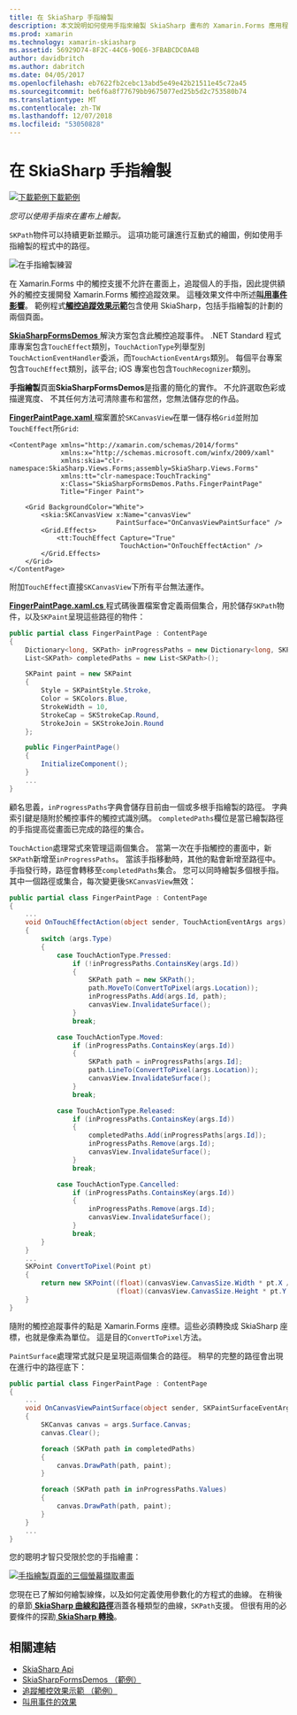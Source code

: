 ```yaml
---
title: 在 SkiaSharp 手指繪製
description: 本文說明如何使用手指來繪製 SkiaSharp 畫布的 Xamarin.Forms 應用程式，並示範此範例程式碼。
ms.prod: xamarin
ms.technology: xamarin-skiasharp
ms.assetid: 56929D74-8F2C-44C6-90E6-3FBABCDC0A4B
author: davidbritch
ms.author: dabritch
ms.date: 04/05/2017
ms.openlocfilehash: eb7622fb2cebc13abd5e49e42b21511e45c72a45
ms.sourcegitcommit: be6f6a8f77679bb9675077ed25b5d2c753580b74
ms.translationtype: MT
ms.contentlocale: zh-TW
ms.lasthandoff: 12/07/2018
ms.locfileid: "53050828"
---
```

# <a name="finger-painting-in-skiasharp"></a>在 SkiaSharp 手指繪製

[![下載範例](~/media/shared/download.png)下載範例](https://developer.xamarin.com/samples/xamarin-forms/SkiaSharpForms/Demos/)

_您可以使用手指來在畫布上繪製。_

`SKPath`物件可以持續更新並顯示。 這項功能可讓進行互動式的繪圖，例如使用手指繪製的程式中的路徑。

![](finger-paint-images/fingerpaintsample.png "在手指繪製練習")

在 Xamarin.Forms 中的觸控支援不允許在畫面上，追蹤個人的手指，因此提供額外的觸控支援開發 Xamarin.Forms 觸控追蹤效果。 這種效果文件中所述[**叫用事件影響**](~/xamarin-forms/app-fundamentals/effects/touch-tracking.md)。 範例程式[**觸控追蹤效果示範**](https://developer.xamarin.com/samples/xamarin-forms/Effects/TouchTrackingEffectDemos/)包含使用 SkiaSharp，包括手指繪製的計劃的兩個頁面。

[ **SkiaSharpFormsDemos** ](https://developer.xamarin.com/samples/xamarin-forms/SkiaSharpForms/Demos/)解決方案包含此觸控追蹤事件。 .NET Standard 程式庫專案包含`TouchEffect`類別，`TouchActionType`列舉型別`TouchActionEventHandler`委派，而`TouchActionEventArgs`類別。 每個平台專案包含`TouchEffect`類別，該平台; iOS 專案也包含`TouchRecognizer`類別。

**手指繪製**頁面**SkiaSharpFormsDemos**是指畫的簡化的實作。 不允許選取色彩或描邊寬度、 不其任何方法可清除畫布和當然，您無法儲存您的作品。

[ **FingerPaintPage.xaml** ](https://github.com/xamarin/xamarin-forms-samples/blob/master/SkiaSharpForms/Demos/Demos/SkiaSharpFormsDemos/LinesAndPaths/FingerPaintPage.xaml)檔案置於`SKCanvasView`在單一儲存格`Grid`並附加`TouchEffect`所`Grid`:

```xaml
<ContentPage xmlns="http://xamarin.com/schemas/2014/forms"
             xmlns:x="http://schemas.microsoft.com/winfx/2009/xaml"
             xmlns:skia="clr-namespace:SkiaSharp.Views.Forms;assembly=SkiaSharp.Views.Forms"
             xmlns:tt="clr-namespace:TouchTracking"
             x:Class="SkiaSharpFormsDemos.Paths.FingerPaintPage"
             Title="Finger Paint">

    <Grid BackgroundColor="White">
        <skia:SKCanvasView x:Name="canvasView"
                           PaintSurface="OnCanvasViewPaintSurface" />
        <Grid.Effects>
            <tt:TouchEffect Capture="True"
                            TouchAction="OnTouchEffectAction" />
        </Grid.Effects>
    </Grid>
</ContentPage>
```

附加`TouchEffect`直接`SKCanvasView`下所有平台無法運作。

[ **FingerPaintPage.xaml.cs** ](https://github.com/xamarin/xamarin-forms-samples/blob/master/SkiaSharpForms/Demos/Demos/SkiaSharpFormsDemos/LinesAndPaths/FingerPaintPage.xaml.cs)程式碼後置檔案會定義兩個集合，用於儲存`SKPath`物件，以及`SKPaint`呈現這些路徑的物件：

```csharp
public partial class FingerPaintPage : ContentPage
{
    Dictionary<long, SKPath> inProgressPaths = new Dictionary<long, SKPath>();
    List<SKPath> completedPaths = new List<SKPath>();

    SKPaint paint = new SKPaint
    {
        Style = SKPaintStyle.Stroke,
        Color = SKColors.Blue,
        StrokeWidth = 10,
        StrokeCap = SKStrokeCap.Round,
        StrokeJoin = SKStrokeJoin.Round
    };

    public FingerPaintPage()
    {
        InitializeComponent();
    }
    ...
}
```

顧名思義，`inProgressPaths`字典會儲存目前由一個或多根手指繪製的路徑。 字典索引鍵是隨附於觸控事件的觸控式識別碼。 `completedPaths`欄位是當已繪製路徑的手指提高從畫面已完成的路徑的集合。

`TouchAction`處理常式來管理這兩個集合。 當第一次在手指觸控的畫面中，新`SKPath`新增至`inProgressPaths`。 當該手指移動時，其他的點會新增至路徑中。 手指發行時，路徑會轉移至`completedPaths`集合。 您可以同時繪製多個根手指。 其中一個路徑或集合，每次變更後`SKCanvasView`無效：

```csharp
public partial class FingerPaintPage : ContentPage
{
    ...
    void OnTouchEffectAction(object sender, TouchActionEventArgs args)
    {
        switch (args.Type)
        {
            case TouchActionType.Pressed:
                if (!inProgressPaths.ContainsKey(args.Id))
                {
                    SKPath path = new SKPath();
                    path.MoveTo(ConvertToPixel(args.Location));
                    inProgressPaths.Add(args.Id, path);
                    canvasView.InvalidateSurface();
                }
                break;

            case TouchActionType.Moved:
                if (inProgressPaths.ContainsKey(args.Id))
                {
                    SKPath path = inProgressPaths[args.Id];
                    path.LineTo(ConvertToPixel(args.Location));
                    canvasView.InvalidateSurface();
                }
                break;

            case TouchActionType.Released:
                if (inProgressPaths.ContainsKey(args.Id))
                {
                    completedPaths.Add(inProgressPaths[args.Id]);
                    inProgressPaths.Remove(args.Id);
                    canvasView.InvalidateSurface();
                }
                break;

            case TouchActionType.Cancelled:
                if (inProgressPaths.ContainsKey(args.Id))
                {
                    inProgressPaths.Remove(args.Id);
                    canvasView.InvalidateSurface();
                }
                break;
        }
    }
    ...
    SKPoint ConvertToPixel(Point pt)
    {
        return new SKPoint((float)(canvasView.CanvasSize.Width * pt.X / canvasView.Width),
                           (float)(canvasView.CanvasSize.Height * pt.Y / canvasView.Height));
    }
}
```

隨附的觸控追蹤事件的點是 Xamarin.Forms 座標。這些必須轉換成 SkiaSharp 座標，也就是像素為單位。 這是目的`ConvertToPixel`方法。

`PaintSurface`處理常式就只是呈現這兩個集合的路徑。 稍早的完整的路徑會出現在進行中的路徑底下：

```csharp
public partial class FingerPaintPage : ContentPage
{
    ...
    void OnCanvasViewPaintSurface(object sender, SKPaintSurfaceEventArgs args)
    {
        SKCanvas canvas = args.Surface.Canvas;
        canvas.Clear();

        foreach (SKPath path in completedPaths)
        {
            canvas.DrawPath(path, paint);
        }

        foreach (SKPath path in inProgressPaths.Values)
        {
            canvas.DrawPath(path, paint);
        }
    }
    ...
}
```

您的聰明才智只受限於您的手指繪畫：

[![](finger-paint-images/fingerpaint-small.png "手指繪製頁面的三個螢幕擷取畫面")](finger-paint-images/fingerpaint-large.png#lightbox "手指繪製頁面的三個螢幕擷取畫面")

您現在已了解如何繪製線條，以及如何定義使用參數化的方程式的曲線。 在稍後的章節[ **SkiaSharp 曲線和路徑**](../curves/index.md)涵蓋各種類型的曲線，`SKPath`支援。 但很有用的必要條件的探勘[ **SkiaSharp 轉換**](../transforms/index.md)。

## <a name="related-links"></a>相關連結

- [SkiaSharp Api](https://docs.microsoft.com/dotnet/api/skiasharp)
- [SkiaSharpFormsDemos （範例）](https://developer.xamarin.com/samples/xamarin-forms/SkiaSharpForms/Demos/)
- [追蹤觸控效果示範 （範例）](https://developer.xamarin.com/samples/xamarin-forms/Effects/TouchTrackingEffectDemos/)
- [叫用事件的效果](~/xamarin-forms/app-fundamentals/effects/touch-tracking.md)
